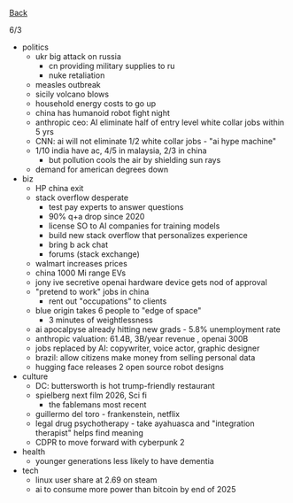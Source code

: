 [Back](./index.md)

6/3
- politics
  - ukr big attack on russia
    - cn providing military supplies to ru
    - nuke retaliation
  - measles outbreak
  - sicily volcano blows
  - household energy costs to go up
  - china has humanoid robot fight night
  - anthropic ceo: AI eliminate half of entry level white collar jobs within 5 yrs
  - CNN: ai will not eliminate 1/2 white collar jobs - "ai hype machine"
  - 1/10 india have ac, 4/5 in malaysia, 2/3 in china
    - but pollution cools the air by shielding sun rays
  - demand for american degrees down
- biz
  - HP china exit
  - stack overflow desperate
    - test pay experts to answer questions
    - 90% q+a drop since 2020
    - license SO to AI companies for training models
    - build new stack overflow that personalizes experience
    - bring b ack chat
    - forums (stack exchange)
  - walmart increases prices
  - china 1000 Mi range EVs
  - jony ive secretive openai hardware device gets nod of approval
  - "pretend to work" jobs in china
    - rent out "occupations" to clients
  - blue origin takes 6 people to "edge of space"
    - 3 minutes of weightlessness
  - ai apocalpyse already hitting new grads - 5.8% unemployment rate
  - anthropic valuation: 61.4B, 3B/year revenue , openai 300B
  - jobs replaced by AI: copywriter, voice actor, graphic designer
  - brazil: allow citizens make money from selling personal data
  - hugging face releases 2 open source robot designs
- culture
  - DC: buttersworth is hot trump-friendly restaurant
  - spielberg next film 2026, Sci fi
    - the fablemans most recent
  - guillermo del toro - frankenstein, netflix
  - legal drug psychotherapy - take ayahuasca and "integration therapist" helps find meaning
  - CDPR to move forward with cyberpunk 2
- health
  - younger generations less likely to have dementia
- tech
  - linux user share at 2.69 on steam
  - ai to consume more power than bitcoin by end of 2025